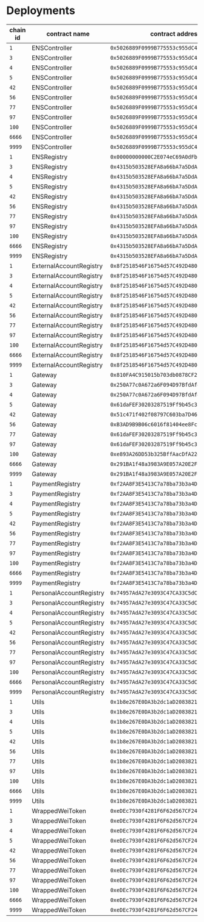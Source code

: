 # Deployments

| chain id | contract name | contract address |  
| --- | --- | --- | 
| `1` | ENSController | `0x5026889F0999B775553c955dC436c8cd8e43B9d1` | 
| `3` | ENSController | `0x5026889F0999B775553c955dC436c8cd8e43B9d1` | 
| `4` | ENSController | `0x5026889F0999B775553c955dC436c8cd8e43B9d1` | 
| `5` | ENSController | `0x5026889F0999B775553c955dC436c8cd8e43B9d1` | 
| `42` | ENSController | `0x5026889F0999B775553c955dC436c8cd8e43B9d1` | 
| `56` | ENSController | `0x5026889F0999B775553c955dC436c8cd8e43B9d1` | 
| `77` | ENSController | `0x5026889F0999B775553c955dC436c8cd8e43B9d1` | 
| `97` | ENSController | `0x5026889F0999B775553c955dC436c8cd8e43B9d1` | 
| `100` | ENSController | `0x5026889F0999B775553c955dC436c8cd8e43B9d1` | 
| `6666` | ENSController | `0x5026889F0999B775553c955dC436c8cd8e43B9d1` | 
| `9999` | ENSController | `0x5026889F0999B775553c955dC436c8cd8e43B9d1` | 
| `1` | ENSRegistry | `0x00000000000C2E074eC69A0dFb2997BA6C7d2e1e` | 
| `3` | ENSRegistry | `0x4315b503528EFA8a66bA7a5DdA4653D3EFb435bC` | 
| `4` | ENSRegistry | `0x4315b503528EFA8a66bA7a5DdA4653D3EFb435bC` | 
| `5` | ENSRegistry | `0x4315b503528EFA8a66bA7a5DdA4653D3EFb435bC` | 
| `42` | ENSRegistry | `0x4315b503528EFA8a66bA7a5DdA4653D3EFb435bC` | 
| `56` | ENSRegistry | `0x4315b503528EFA8a66bA7a5DdA4653D3EFb435bC` | 
| `77` | ENSRegistry | `0x4315b503528EFA8a66bA7a5DdA4653D3EFb435bC` | 
| `97` | ENSRegistry | `0x4315b503528EFA8a66bA7a5DdA4653D3EFb435bC` | 
| `100` | ENSRegistry | `0x4315b503528EFA8a66bA7a5DdA4653D3EFb435bC` | 
| `6666` | ENSRegistry | `0x4315b503528EFA8a66bA7a5DdA4653D3EFb435bC` | 
| `9999` | ENSRegistry | `0x4315b503528EFA8a66bA7a5DdA4653D3EFb435bC` | 
| `1` | ExternalAccountRegistry | `0x8f2518546F16754d57C492D4804C8E908A25FF1c` | 
| `3` | ExternalAccountRegistry | `0x8f2518546F16754d57C492D4804C8E908A25FF1c` | 
| `4` | ExternalAccountRegistry | `0x8f2518546F16754d57C492D4804C8E908A25FF1c` | 
| `5` | ExternalAccountRegistry | `0x8f2518546F16754d57C492D4804C8E908A25FF1c` | 
| `42` | ExternalAccountRegistry | `0x8f2518546F16754d57C492D4804C8E908A25FF1c` | 
| `56` | ExternalAccountRegistry | `0x8f2518546F16754d57C492D4804C8E908A25FF1c` | 
| `77` | ExternalAccountRegistry | `0x8f2518546F16754d57C492D4804C8E908A25FF1c` | 
| `97` | ExternalAccountRegistry | `0x8f2518546F16754d57C492D4804C8E908A25FF1c` | 
| `100` | ExternalAccountRegistry | `0x8f2518546F16754d57C492D4804C8E908A25FF1c` | 
| `6666` | ExternalAccountRegistry | `0x8f2518546F16754d57C492D4804C8E908A25FF1c` | 
| `9999` | ExternalAccountRegistry | `0x8f2518546F16754d57C492D4804C8E908A25FF1c` | 
| `1` | Gateway | `0x810FA4C915015b703db0878CF2B9344bEB254a40` | 
| `3` | Gateway | `0x250A77c0A672a6F094D97BfdAf4b5Ced00F29A93` | 
| `4` | Gateway | `0x250A77c0A672a6F094D97BfdAf4b5Ced00F29A93` | 
| `5` | Gateway | `0x61daFEF30203287519Ff9b45c3B7C326d2450D96` | 
| `42` | Gateway | `0x51c471f402f08797C603ba7D4661D9fD50E53309` | 
| `56` | Gateway | `0xB3AD9B9B06c6016f81404ee8FcCD0526F018Cf0C` | 
| `77` | Gateway | `0x61daFEF30203287519Ff9b45c3B7C326d2450D96` | 
| `97` | Gateway | `0x61daFEF30203287519Ff9b45c3B7C326d2450D96` | 
| `100` | Gateway | `0xe893A26DD53b325BffAacDfA224692EfF4C448c4` | 
| `6666` | Gateway | `0x291BA1f48a3983A9E057A20E2F04334dfb3B2908` | 
| `9999` | Gateway | `0x291BA1f48a3983A9E057A20E2F04334dfb3B2908` | 
| `1` | PaymentRegistry | `0xf2AA8F3E5413C7a78ba73b3a4D51FCba0Ff5c995` | 
| `3` | PaymentRegistry | `0xf2AA8F3E5413C7a78ba73b3a4D51FCba0Ff5c995` | 
| `4` | PaymentRegistry | `0xf2AA8F3E5413C7a78ba73b3a4D51FCba0Ff5c995` | 
| `5` | PaymentRegistry | `0xf2AA8F3E5413C7a78ba73b3a4D51FCba0Ff5c995` | 
| `42` | PaymentRegistry | `0xf2AA8F3E5413C7a78ba73b3a4D51FCba0Ff5c995` | 
| `56` | PaymentRegistry | `0xf2AA8F3E5413C7a78ba73b3a4D51FCba0Ff5c995` | 
| `77` | PaymentRegistry | `0xf2AA8F3E5413C7a78ba73b3a4D51FCba0Ff5c995` | 
| `97` | PaymentRegistry | `0xf2AA8F3E5413C7a78ba73b3a4D51FCba0Ff5c995` | 
| `100` | PaymentRegistry | `0xf2AA8F3E5413C7a78ba73b3a4D51FCba0Ff5c995` | 
| `6666` | PaymentRegistry | `0xf2AA8F3E5413C7a78ba73b3a4D51FCba0Ff5c995` | 
| `9999` | PaymentRegistry | `0xf2AA8F3E5413C7a78ba73b3a4D51FCba0Ff5c995` | 
| `1` | PersonalAccountRegistry | `0x74957AdA27e3093C47CA33C5dC7Fc202f9B6F82E` | 
| `3` | PersonalAccountRegistry | `0x74957AdA27e3093C47CA33C5dC7Fc202f9B6F82E` | 
| `4` | PersonalAccountRegistry | `0x74957AdA27e3093C47CA33C5dC7Fc202f9B6F82E` | 
| `5` | PersonalAccountRegistry | `0x74957AdA27e3093C47CA33C5dC7Fc202f9B6F82E` | 
| `42` | PersonalAccountRegistry | `0x74957AdA27e3093C47CA33C5dC7Fc202f9B6F82E` | 
| `56` | PersonalAccountRegistry | `0x74957AdA27e3093C47CA33C5dC7Fc202f9B6F82E` | 
| `77` | PersonalAccountRegistry | `0x74957AdA27e3093C47CA33C5dC7Fc202f9B6F82E` | 
| `97` | PersonalAccountRegistry | `0x74957AdA27e3093C47CA33C5dC7Fc202f9B6F82E` | 
| `100` | PersonalAccountRegistry | `0x74957AdA27e3093C47CA33C5dC7Fc202f9B6F82E` | 
| `6666` | PersonalAccountRegistry | `0x74957AdA27e3093C47CA33C5dC7Fc202f9B6F82E` | 
| `9999` | PersonalAccountRegistry | `0x74957AdA27e3093C47CA33C5dC7Fc202f9B6F82E` | 
| `1` | Utils | `0x1b8e267E0DA3b2dc1aD2083821e34fe55937E66b` | 
| `3` | Utils | `0x1b8e267E0DA3b2dc1aD2083821e34fe55937E66b` | 
| `4` | Utils | `0x1b8e267E0DA3b2dc1aD2083821e34fe55937E66b` | 
| `5` | Utils | `0x1b8e267E0DA3b2dc1aD2083821e34fe55937E66b` | 
| `42` | Utils | `0x1b8e267E0DA3b2dc1aD2083821e34fe55937E66b` | 
| `56` | Utils | `0x1b8e267E0DA3b2dc1aD2083821e34fe55937E66b` | 
| `77` | Utils | `0x1b8e267E0DA3b2dc1aD2083821e34fe55937E66b` | 
| `97` | Utils | `0x1b8e267E0DA3b2dc1aD2083821e34fe55937E66b` | 
| `100` | Utils | `0x1b8e267E0DA3b2dc1aD2083821e34fe55937E66b` | 
| `6666` | Utils | `0x1b8e267E0DA3b2dc1aD2083821e34fe55937E66b` | 
| `9999` | Utils | `0x1b8e267E0DA3b2dc1aD2083821e34fe55937E66b` | 
| `1` | WrappedWeiToken | `0xeDEc7930f4281F6F62d567CF24d5AC672f745e60` | 
| `3` | WrappedWeiToken | `0xeDEc7930f4281F6F62d567CF24d5AC672f745e60` | 
| `4` | WrappedWeiToken | `0xeDEc7930f4281F6F62d567CF24d5AC672f745e60` | 
| `5` | WrappedWeiToken | `0xeDEc7930f4281F6F62d567CF24d5AC672f745e60` | 
| `42` | WrappedWeiToken | `0xeDEc7930f4281F6F62d567CF24d5AC672f745e60` | 
| `56` | WrappedWeiToken | `0xeDEc7930f4281F6F62d567CF24d5AC672f745e60` | 
| `77` | WrappedWeiToken | `0xeDEc7930f4281F6F62d567CF24d5AC672f745e60` | 
| `97` | WrappedWeiToken | `0xeDEc7930f4281F6F62d567CF24d5AC672f745e60` | 
| `100` | WrappedWeiToken | `0xeDEc7930f4281F6F62d567CF24d5AC672f745e60` | 
| `6666` | WrappedWeiToken | `0xeDEc7930f4281F6F62d567CF24d5AC672f745e60` | 
| `9999` | WrappedWeiToken | `0xeDEc7930f4281F6F62d567CF24d5AC672f745e60` | 

